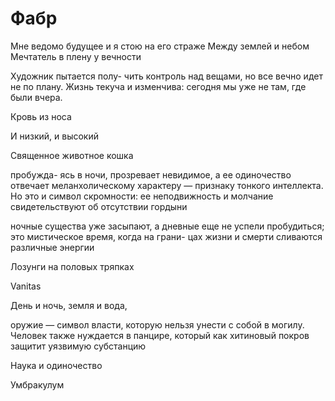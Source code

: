 # Фабр

Мне ведомо будущее и я стою на его страже
Между землей и небом
Мечтатель в плену у вечности

Художник пытается полу- чить контроль над вещами, но все вечно идет не по плану. Жизнь текуча
 и изменчива: сегодня мы уже не там, где были вчера. 

Кровь из носа

И низкий, и высокий

Священное животное кошка

пробужда- ясь в ночи, прозревает невидимое, а ее одиночество отвечает меланхолическому характеру — признаку тонкого интеллекта. Но это и символ скромности: ее неподвижность и молчание свидетельствуют
об отсутствии гордыни 

ночные существа уже засыпают, а дневные еще не успели пробудиться; это мистическое время, когда на грани- цах жизни и смерти сливаются различные энергии 

Лозунги на половых тряпках

Vanitas

День и ночь, земля и вода, 

оружие — символ власти, которую нельзя унести с собой в могилу. Человек также нуждается в панцире, который как хитиновый покров защитит уязвимую субстанцию 

Наука и одиночество

Умбракулум
